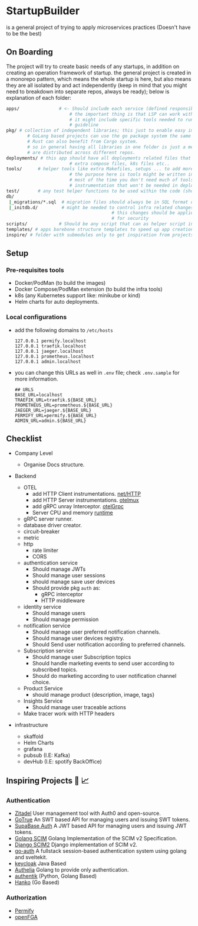 # StartupBuilder
is a general project of trying to apply microservices practices (Doesn't have to be the best)

## On Boarding

The project will try to create basic needs of any startups, in addition on creating an operation framework of startup.
the general project is created in a monorepo pattern, which means the whole startup is here, but also means they are all
isolated by and act independently (keep in mind that you might need to breakdown into separate repos, always be ready);
below is explanation of each folder:
```bash
apps/				# <- Should include each service (defined responsibility) each app has it's own language.
						# the important thing is that LSP can work within that directory as if it's separate repo.
						# it might include specific tools needed to run the app. each app must be containerized and providing deployment
						# guideline
pkg/ # collection of independent libraries; this just to enable easy importing at the begging of any project, JS/TS monorepo can take the advantage of this by configuration.
		# GoLang based projects can use the go package system the same way by init each folder.
		# Rust can also benefit from Cargo system.
		# so in general having all libraries in one folder is just a metaphor for now as if those
		# are distributed across different repos.
deployments/ # this app should have all deployments related files that are not tools, example: Dockerfile,
						# extra compose files, k8s files etc..
tools/      # helper tools like extra Makefiles, setups ... to add more functions to environment runner, or test runner.
						# the purpose here is tools might be written in other language, like python app create environment files
						# most of the time you don't need much of tools, except maybe add extra compose files for testing
						# instrumentation that won't be needed in deployments, or maybe needed for local runners only.
test/       # any test helper functions to be used within the code (should be the same language as app).
db/
 |_migrations/*.sql  # migration files should always be in SQL format only
 |_initdb.d/         # might be needed to control infra related changes to the database on local
										# this changes should be applied MANUALLY only on production environments
										# for security
scripts/            # Should be any script that can as helper script in running the application related only. example (run tests in specific way, run codecoverage) but if you are creating codecoverage tool you should add it to /tools.
templates/ # apps barebone structure templates to speed up app creation. (this can be ignored in general).
inspire/ # folder with submodules only to get inspiration from projects with LSP working.
```
## Setup

### Pre-requisites tools

* Docker/PodMan (to build the images)
* Docker Compose/PodMan extension (to build the infra tools)
* k8s (any Kubernetes support like: minikube or kind)
* Helm charts for auto deployments.

### Local configurations

* add the following domains to `/etc/hosts`
    ```hosts
    127.0.0.1 permify.localhost
    127.0.0.1 traefik.localhost
    127.0.0.1 jaeger.localhost
    127.0.0.1 prometheus.localhost
    127.0.0.1 admin.localhost
    ```

* you can change this URLs as well in `.env` file; check `.env.sample` for more information.
    ```env
    ## URLS
    BASE_URL=localhost
    TRAEFIK_URL=traefik.${BASE_URL}
    PROMETHEUS_URL=prometheus.${BASE_URL}
    JAEGER_URL=jaeger.${BASE_URL}
    PERMIFY_URL=permify.${BASE_URL}
    ADMIN_URL=admin.${BASE_URL}
    ```
## Checklist

- Company Level
    - Organise Docs structure.
- Backend
	- OTEL
		- add HTTP Client instrumentations. [net/HTTP](https://github.com/open-telemetry/opentelemetry-go-contrib/tree/main/instrumentation/net/http)
		- add HTTP Server instrumentations. [otelmux](https://github.com/open-telemetry/opentelemetry-go-contrib/tree/main/instrumentation/github.com/gorilla/mux/otelmux)
		- add gRPC unray Interceptor. [otelGrpc](https://github.com/open-telemetry/opentelemetry-go-contrib/tree/main/instrumentation/google.golang.org/grpc/otelgrpc)
		- Server CPU and memory [runtime](https://github.com/open-telemetry/opentelemetry-go-contrib/tree/main/instrumentation/runtime)
	- gRPC server runner.
	- database driver creator.
	- circuit-breaker
	- metric
    - http
        - rate limiter
        - CORS
	- authentication service
		- Should manage JWTs
		- Should manage user sessions
		- should manage save user devices
		- Should provide pkg `auth` as:
			- gRPC interceptor
			- HTTP middleware
	- identity service
		- Should manage users
		- Should manage permission
	- notification service
		- Should manage user preferred notification channels.
		- Should manage user devices registry.
		- Should Send user notification according to preferred channels.
	- Subscription service
		- Should manage user Subscription topics
		- Should handle marketing events to send user according to subscribed topics.
		- Should do marketing according to user notification channel choice.
	- Product Service
		- should manage product {description, image, tags}
	- Insights Service
		- Should manage user traceable actions
	- Make tracer work with HTTP headers

- infrastructure
	- skaffold
	- Helm Charts
	- grafana
	- pubsub (I.E: Kafka)
	- devHub (I.E: spotify BackOffice)

## Inspiring Projects  📈

### Authentication

- [Zitadel](https://github.com/zitadel/zitadel) User management tool with Auth0 and open-source.
- [GoTrue](https://github.com/netlify/gotrue) An SWT based API for managing users and issuing SWT tokens.
- [SupaBase Auth](https://github.com/supabase/auth) A JWT based API for managing users and issuing JWT tokens.
- [Golang SCIM](https://github.com/elimity-com/scim) Golang Implementation of the SCIM v2 Specification.
- [Django SCIM2](https://github.com/15five/django-scim2) Django implementation of SCIM v2.
- [go-auth](https://github.com/Sirneij/go-auth) A fullstack session-based authentication system using golang and sveltekit.
- [keycloak](https://github.com/keycloak/keycloak) Java Based
- [Authelia](https://github.com/authelia/authelia) Golang to provide only authentication.
- [authentik](https://github.com/goauthentik/authentik) (Python, Golang Based)
- [Hanko](https://github.com/teamhanko/hanko) (Go Based)

### Authorization
- [Permify](https://permify.co/)
- [openFGA](https://openfga.dev/)
